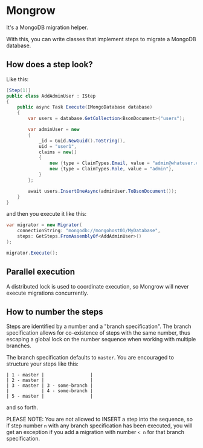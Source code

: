 # Mongrow

It's a MongoDB migration helper.

With this, you can write classes that implement steps to migrate a MongoDB database.

## How does a step look?

Like this:

```csharp
[Step(1)]
public class AddAdminUser : IStep
{
    public async Task Execute(IMongoDatabase database)
    {
        var users = database.GetCollection<BsonDocument>("users");

        var adminUser = new
        {
            _id = Guid.NewGuid().ToString(),
            uid = "user1",
            claims = new[]
            {
                new {type = ClaimTypes.Email, value = "admin@whatever.com"},
                new {type = ClaimTypes.Role, value = "admin"},
            }
        };

        await users.InsertOneAsync(adminUser.ToBsonDocument());
    }
}
```

and then you execute it like this:

```csharp
var migrator = new Migrator(
    connectionString: "mongodb://mongohost01/MyDatabase",
    steps: GetSteps.FromAssemblyOf<AddAdminUser>()
);

migrator.Execute();
```

## Parallel execution

A distributed lock is used to coordinate execution, so Mongrow will never execute migrations concurrently.



## How to number the steps

Steps are identified by a number and a "branch specification". The branch specification allows for
co-existence of steps with the same number, thus escaping a global lock on the number sequence when
working with multiple branches.

The branch specification defaults to `master`. You are encouraged to structure your steps like this:

```
| 1 - master |                 |
| 2 - master |                 |
| 3 - master | 3 - some-branch |
|            | 4 - some-branch |
| 5 - master |                 |
```

and so forth.

PLEASE NOTE: You are not allowed to INSERT a step into the sequence, so if step number `n` with any branch
specification has been executed, you will get an exception if you add a migration with number `< n` for
that branch specification.